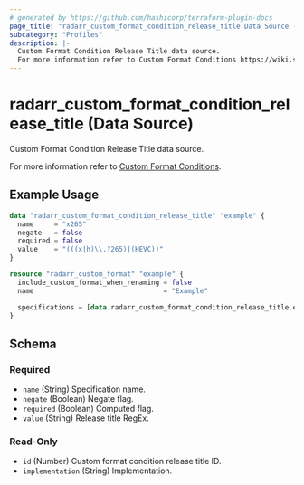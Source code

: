 ```yaml
---
# generated by https://github.com/hashicorp/terraform-plugin-docs
page_title: "radarr_custom_format_condition_release_title Data Source - terraform-provider-radarr"
subcategory: "Profiles"
description: |-
  Custom Format Condition Release Title data source.
  For more information refer to Custom Format Conditions https://wiki.servarr.com/radarr/settings#conditions.
---
```


# radarr_custom_format_condition_release_title (Data Source)

<!-- subcategory:Profiles --> Custom Format Condition Release Title data source.
For more information refer to [Custom Format Conditions](https://wiki.servarr.com/radarr/settings#conditions).

## Example Usage

```terraform
data "radarr_custom_format_condition_release_title" "example" {
  name     = "x265"
  negate   = false
  required = false
  value    = "(((x|h)\\.?265)|(HEVC))"
}

resource "radarr_custom_format" "example" {
  include_custom_format_when_renaming = false
  name                                = "Example"

  specifications = [data.radarr_custom_format_condition_release_title.example]
}
```

<!-- schema generated by tfplugindocs -->
## Schema

### Required

- `name` (String) Specification name.
- `negate` (Boolean) Negate flag.
- `required` (Boolean) Computed flag.
- `value` (String) Release title RegEx.

### Read-Only

- `id` (Number) Custom format condition release title ID.
- `implementation` (String) Implementation.


